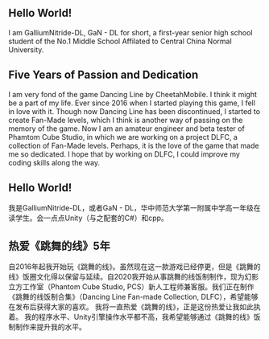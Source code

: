 <h2>Hello World!</h2>
I am GalliumNitride-DL, GaN - DL for short, a first-year senior high school student of the No.1 Middle School Affilated to Central China Normal University.

<h2>Five Years of Passion and Dedication</h2>
I am very fond of the game Dancing Line by CheetahMobile. I think it might be a part of my life. Ever since 2016 when I started playing this game, I fell in love with it.
Though now Dancing Line has been discontinued, I started to create Fan-Made levels, which I think is another way of passing on the memory of the game.
Now I am an amateur engineer and beta tester of Phamtom Cube Studio, in which we are working on a project DLFC, a collection of Fan-Made levels.
Perhaps, it is the love of the game that made me so dedicated. I hope that by working on DLFC, I could improve my coding skills along the way.

<h2>Hello World!</h2>
我是GalliumNitride-DL，或者GaN - DL，华中师范大学第一附属中学高一年级在读学生。会一点点Unity（与之配套的C#）和cpp。

<h2>热爱《跳舞的线》5年</h2>
自2016年起我开始玩《跳舞的线》。虽然现在这一款游戏已经停更，但是《跳舞的线》饭圈文化得以保留与延续。自2020我开始从事跳舞的线饭制制作，现为幻影立方工作室（Phantom Cube Studio, PCS）新人工程师兼客服。我们正在制作《跳舞的线饭制合集》（Dancing Line Fan-made Collection, DLFC），希望能够在发布后获得大家的喜欢。
我将一直热爱《跳舞的线》，正是这份热爱让我如此执着。
我的程序水平、Unity引擎操作水平都不高，我希望能够通过《跳舞的线》饭制制作来提升我的水平。
